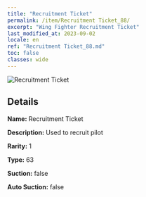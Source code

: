 ```yaml
---
title: "Recruitment Ticket"
permalink: /item/Recruitment Ticket_88/
excerpt: "Wing Fighter Recruitment Ticket"
last_modified_at: 2023-09-02
locale: en
ref: "Recruitment Ticket_88.md"
toc: false
classes: wide
---
```



 ![Recruitment Ticket](/images/item/Recruitment_Ticket_p.png)



## Details

 **Name:** Recruitment Ticket 

 **Description:** Used to recruit pilot

 **Rarity:** 1 

 **Type:** 63 

 **Suction:** false 

 **Auto Suction:** false 


